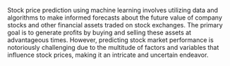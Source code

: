 Stock price prediction using machine learning involves utilizing data and algorithms to make informed forecasts about the future value of company stocks and other financial assets traded on stock exchanges. The primary goal is to generate profits by buying and selling these assets at advantageous times. However, predicting stock market performance is notoriously challenging due to the multitude of factors and variables that influence stock prices, making it an intricate and uncertain endeavor.
